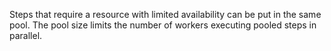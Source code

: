 Steps that require a resource with limited availability can be put in the same pool.
The pool size limits the number of workers executing pooled steps in parallel.
